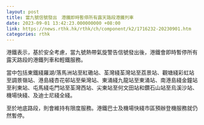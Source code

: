 ```yaml
---
layout: post
title: 當九號信號發出　港鐵即時暫停所有露天路段港鐵列車
date: 2023-09-01 13:42:23.000000000 +08:00
link: https://news.rthk.hk/rthk/ch/component/k2/1716232-20230901.htm
categories: rthk
---
```


港鐵表示，基於安全考慮，當九號熱帶氣旋警告信號發出後，港鐵會即時暫停所有露天路段的港鐵列車和輕鐵服務。

當中包括東鐵綫羅湖/落馬洲站至紅磡站、荃灣綫荃灣站至荔景站、觀塘綫彩虹站至調景嶺站、港島綫杏花邨站至柴灣站、東涌綫九龍站至東涌站、南港島綫金鐘站至利東站、屯馬綫屯門站至荃灣西站、尖東站至何文田站和鑽石山站至烏溪沙站、機場快綫、及迪士尼綫全綫。

至於地底路段，則會維持有限度服務。港鐵巴士及機場快綫市區預辦登機服務就仍然暫停。
